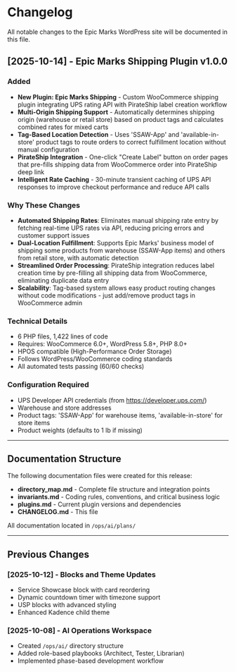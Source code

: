 # Changelog

All notable changes to the Epic Marks WordPress site will be documented in this file.

## [2025-10-14] - Epic Marks Shipping Plugin v1.0.0

### Added
- **New Plugin: Epic Marks Shipping** - Custom WooCommerce shipping plugin integrating UPS rating API with PirateShip label creation workflow
- **Multi-Origin Shipping Support** - Automatically determines shipping origin (warehouse or retail store) based on product tags and calculates combined rates for mixed carts
- **Tag-Based Location Detection** - Uses 'SSAW-App' and 'available-in-store' product tags to route orders to correct fulfillment location without manual configuration
- **PirateShip Integration** - One-click "Create Label" button on order pages that pre-fills shipping data from WooCommerce order into PirateShip deep link
- **Intelligent Rate Caching** - 30-minute transient caching of UPS API responses to improve checkout performance and reduce API calls

### Why These Changes
- **Automated Shipping Rates**: Eliminates manual shipping rate entry by fetching real-time UPS rates via API, reducing pricing errors and customer support issues
- **Dual-Location Fulfillment**: Supports Epic Marks' business model of shipping some products from warehouse (SSAW-App items) and others from retail store, with automatic detection
- **Streamlined Order Processing**: PirateShip integration reduces label creation time by pre-filling all shipping data from WooCommerce, eliminating duplicate data entry
- **Scalability**: Tag-based system allows easy product routing changes without code modifications - just add/remove product tags in WooCommerce admin

### Technical Details
- 6 PHP files, 1,422 lines of code
- Requires: WooCommerce 6.0+, WordPress 5.8+, PHP 8.0+
- HPOS compatible (High-Performance Order Storage)
- Follows WordPress/WooCommerce coding standards
- All automated tests passing (60/60 checks)

### Configuration Required
- UPS Developer API credentials (from https://developer.ups.com/)
- Warehouse and store addresses
- Product tags: 'SSAW-App' for warehouse items, 'available-in-store' for store items
- Product weights (defaults to 1 lb if missing)

---

## Documentation Structure

The following documentation files were created for this release:

- **directory_map.md** - Complete file structure and integration points
- **invariants.md** - Coding rules, conventions, and critical business logic
- **plugins.md** - Current plugin versions and dependencies
- **CHANGELOG.md** - This file

All documentation located in `/ops/ai/plans/`

---

## Previous Changes

### [2025-10-12] - Blocks and Theme Updates
- Service Showcase block with card reordering
- Dynamic countdown timer with timezone support
- USP blocks with advanced styling
- Enhanced Kadence child theme

### [2025-10-08] - AI Operations Workspace
- Created `/ops/ai/` directory structure
- Added role-based playbooks (Architect, Tester, Librarian)
- Implemented phase-based development workflow
